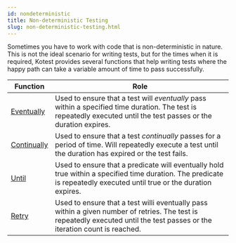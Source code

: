 ```yaml
---
id: nondeterministic
title: Non-deterministic Testing
slug: non-deterministic-testing.html
---
```



Sometimes you have to work with code that is non-deterministic in nature. This is not the ideal scenario for writing
tests, but for the times when it is required, Kotest provides several functions that help writing tests where the happy path can take a variable amount of time to
pass successfully.


| Function                      | Role                                                                                                                                                                        |
|-------------------------------|-----------------------------------------------------------------------------------------------------------------------------------------------------------------------------|
| [Eventually](eventually.md)   | Used to ensure that a test will _eventually_ pass within a specified time duration. The test is repeatedly executed until the test passes or the duration expires.          |
| [Continually](continually.md) | Used to ensure that a test _continually_ passes for a period of time. Will repeatedly execute a test until the duration has expired or the test fails.                      |
| [Until](until.md)             | Used to ensure that a predicate will eventually hold true within a specified time duration. The predicate is repeatedly executed until true or the duration expires.        |
| [Retry](retry.md)             | Used to ensure that a test willi eventually pass within a given number of retries. The test is repeatedly executed until the test passes or the iteration count is reached. |
